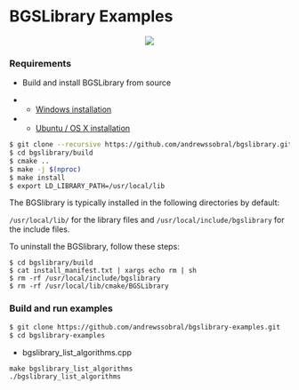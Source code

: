 # BGSLibrary Examples

<p align="center">
<a href="https://youtu.be/_UbERwuQ0OU" target="_blank">
<img src="https://raw.githubusercontent.com/andrewssobral/bgslibrary/master/docs/images/bgs_giphy2.gif" border="0" />
</a>
</p>

### Requirements
* Build and install BGSLibrary from source

* * [Windows installation](https://github.com/andrewssobral/bgslibrary/wiki/Installation-instructions---Windows)

* * [Ubuntu / OS X installation](https://github.com/andrewssobral/bgslibrary/wiki/Installation-instructions-Ubuntu-or-OSX)

```bash
$ git clone --recursive https://github.com/andrewssobral/bgslibrary.git
$ cd bgslibrary/build
$ cmake ..
$ make -j $(nproc)
$ make install
$ export LD_LIBRARY_PATH=/usr/local/lib
```
The BGSlibrary is typically installed in the following directories by default: 

`/usr/local/lib/` for the library files and `/usr/local/include/bgslibrary` for the include files.

To uninstall the BGSlibrary, follow these steps:
```
$ cd bgslibrary/build
$ cat install_manifest.txt | xargs echo rm | sh
$ rm -rf /usr/local/include/bgslibrary
$ rm -rf /usr/local/lib/cmake/BGSLibrary
```


### Build and run examples

```bash
$ git clone https://github.com/andrewssobral/bgslibrary-examples.git
$ cd bgslibrary-examples
```

* bgslibrary_list_algorithms.cpp
```
make bgslibrary_list_algorithms
./bgslibrary_list_algorithms
```
